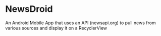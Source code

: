 # NewsDroid

An Android Mobile App that uses an API (newsapi.org) to pull news from various sources and display it on a RecyclerView
